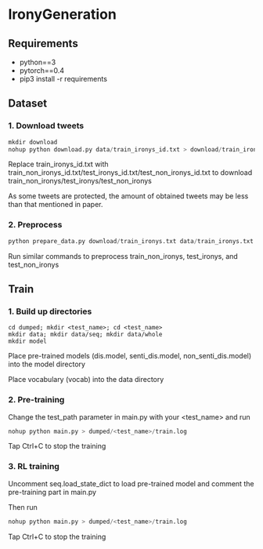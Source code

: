 # IronyGeneration

## Requirements
- python==3
- pytorch==0.4
- pip3 install -r requirements


## Dataset
### 1. Download tweets
```python
mkdir download
nohup python download.py data/train_ironys_id.txt > download/train_ironys.txt
```
Replace train_ironys_id.txt with train_non_ironys_id.txt/test_ironys_id.txt/test_non_ironys_id.txt to download train_non_ironys/test_ironys/test_non_ironys

As some tweets are protected, the amount of obtained tweets may be less than that mentioned in paper.
### 2. Preprocess
```python
python prepare_data.py download/train_ironys.txt data/train_ironys.txt
```
Run similar commands to preprocess train_non_ironys, test_ironys, and test_non_ironys

## Train 
### 1. Build up directories
```
cd dumped; mkdir <test_name>; cd <test_name>
mkdir data; mkdir data/seq; mkdir data/whole
mkdir model
```
Place pre-trained models (dis.model, senti_dis.model, non_senti_dis.model) into the model directory

Place vocabulary (vocab) into the data directory

### 2. Pre-training
Change the test_path parameter in main.py with your <test_name> and run
```python
nohup python main.py > dumped/<test_name>/train.log
```
Tap Ctrl+C to stop the training

### 3. RL training
Uncomment seq.load_state_dict to load pre-trained model and comment the pre-training part in main.py

Then run
```python
nohup python main.py > dumped/<test_name>/train.log
```
Tap Ctrl+C to stop the training

